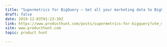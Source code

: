 ```yaml
---
title: "Supermetrics for BigQuery — Get all your marketing data to BigQuery without code"
draft: false
date: 2019-12-03T01:23:39Z
link: https://www.producthunt.com/posts/supermetrics-for-bigquery?utm_medium=RSS&utm_source=hune
site: www.producthunt.com
topic: product hunt  

---
```

